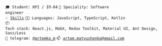 <code>🎓 Student: KPI / IП-04</code>
<code>👷 Speciality: Software engineer</code><br>
<code>💡 [Skills](SKILLS.md)</code>
<code>🧑‍💻 Languages: JavaScript, TypeScript, Kotlin</code><br>
<code>📦 Tech stack: React.js, MobX, Redux Toolkit, Material UI, Ant Design, Sass/Less</code><br>
<code>💬 telegram: [@artemko_m](https://telegram.me/artemko_m)</code>
<code>📫 [artom.matyushenko@gmail.com](mailto:artom.matyushenko@gmail.com)</code>
